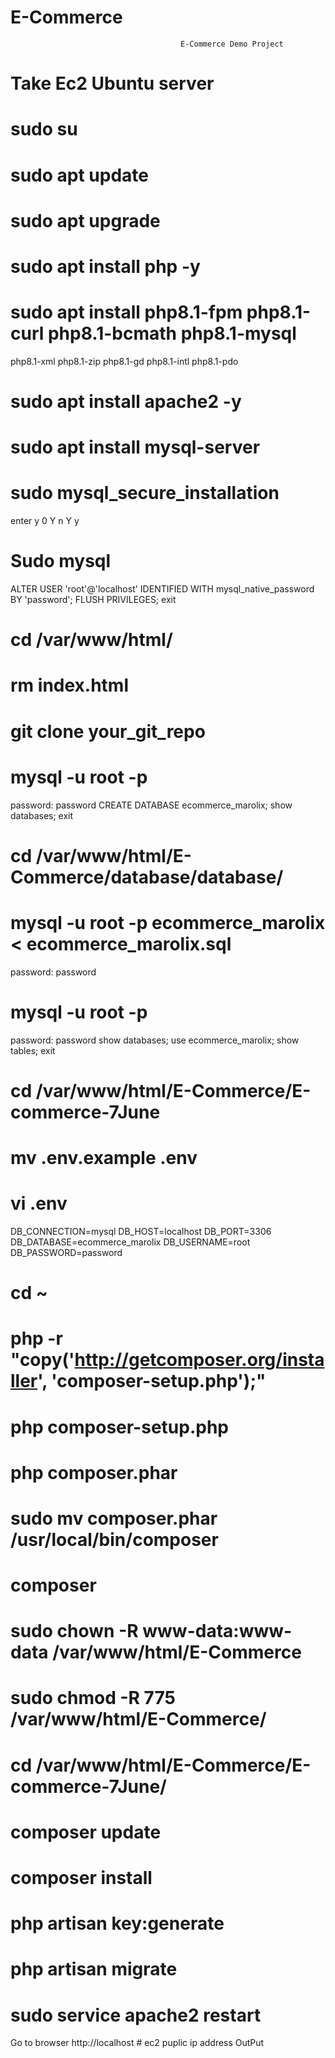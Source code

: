 # E-Commerce

                                          E-Commerce Demo Project
# Take Ec2 Ubuntu server
# sudo su
# sudo apt update
# sudo apt upgrade
# sudo apt install php -y
# sudo apt install php8.1-fpm php8.1-curl php8.1-bcmath php8.1-mysql 
php8.1-xml php8.1-zip php8.1-gd php8.1-intl php8.1-pdo
# sudo apt install apache2 -y
# sudo apt install mysql-server
# sudo mysql_secure_installation
 enter y
 0
 Y
 n
 Y
 y
# Sudo mysql
 ALTER USER 'root'@'localhost' IDENTIFIED WITH mysql_native_password BY 'password';
 FLUSH PRIVILEGES;
 exit
# cd /var/www/html/
# rm index.html
# git clone your_git_repo
# mysql -u root -p
 password: password
 CREATE DATABASE ecommerce_marolix;
 show databases;
 exit
# cd /var/www/html/E-Commerce/database/database/
# mysql -u root -p ecommerce_marolix < ecommerce_marolix.sql
 password: password
# mysql -u root -p
 password: password
 show databases;
 use ecommerce_marolix;
 show tables;
 exit
# cd /var/www/html/E-Commerce/E-commerce-7June
# mv .env.example .env
# vi .env
 DB_CONNECTION=mysql
 DB_HOST=localhost
 DB_PORT=3306
 DB_DATABASE=ecommerce_marolix
 DB_USERNAME=root
 DB_PASSWORD=password
# cd ~
# php -r "copy('http://getcomposer.org/installer', 'composer-setup.php');"
# php composer-setup.php
# php composer.phar
# sudo mv composer.phar /usr/local/bin/composer
# composer
# sudo chown -R www-data:www-data /var/www/html/E-Commerce
# sudo chmod -R 775 /var/www/html/E-Commerce/
# cd /var/www/html/E-Commerce/E-commerce-7June/
# composer update
# composer install
# php artisan key:generate
# php artisan migrate
# sudo service apache2 restart
Go to browser http://localhost # ec2 puplic ip address
OutPut
